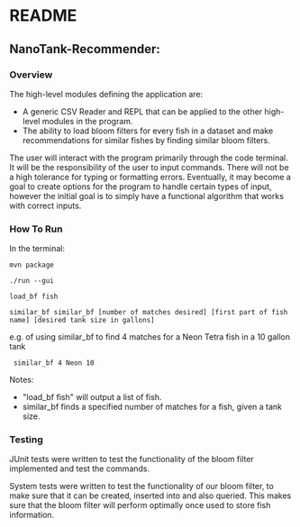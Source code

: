 # README

## NanoTank-Recommender:

### Overview

The high-level modules defining the application are:

- A generic CSV Reader and REPL that can be applied to the other high-level modules in the program.
- The ability to load bloom filters for every fish in a dataset and make recommendations for
 similar fishes by finding similar bloom filters.

The user will interact with the program primarily through the code terminal. It will be the responsibility of the user to input commands.
There will not be a high tolerance for typing or formatting errors. Eventually, it may become a goal to create options for the program to handle certain types
of input, however the initial goal is to simply have a functional algorithm that works with correct inputs.

### How To Run

In the terminal:

    mvn package

    ./run --gui

    load_bf fish

    similar_bf similar_bf [number of matches desired] [first part of fish name] [desired tank size in gallons]

e.g. of using similar_bf to find 4 matches for a Neon Tetra fish in a 10 gallon tank

     similar_bf 4 Neon 10

Notes:
- "load_bf fish" will output a list of fish.
- similar_bf finds a specified number of matches for a fish, given a tank size.

### Testing
JUnit tests were written to test the functionality of the bloom filter implemented
and test the commands.

System tests were written to test the functionality of our bloom filter, to make sure that it can be created, inserted into and also queried.
This makes sure that the bloom filter will perform optimally once used to store fish information.
